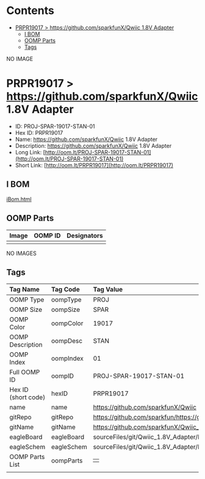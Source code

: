 



Contents
========

* [PRPR19017 > https://github.com/sparkfunX/Qwiic 1.8V Adapter](#prpr19017--httpsgithubcomsparkfunxqwiic-18v-adapter)
	* [I BOM](#i-bom)
	* [OOMP Parts](#oomp-parts)
	* [Tags](#tags)
  
NO IMAGE  
# PRPR19017 > https://github.com/sparkfunX/Qwiic 1.8V Adapter

- ID: PROJ-SPAR-19017-STAN-01
- Hex ID: PRPR19017
- Name: https://github.com/sparkfunX/Qwiic 1.8V Adapter
- Description: https://github.com/sparkfunX/Qwiic 1.8V Adapter
- Long Link: [http://oom.lt/PROJ-SPAR-19017-STAN-01](http://oom.lt/PROJ-SPAR-19017-STAN-01)
- Short Link: [http://oom.lt/PRPR19017](http://oom.lt/PRPR19017)

## I BOM
  
[iBom.html](https://htmlpreview.github.io/?https://github.com/oomlout/oomlout_OOMP_projects_V2/blob/main/PROJ/SPAR/19017/STAN/01/ibom.html)
## OOMP Parts
  

|Image|OOMP ID|Designators|
| :--- | :--- | :--- |
||||
  
NO IMAGES  
## Tags
  

|Tag Name|Tag Code|Tag Value|
| :--- | :--- | :--- |
|OOMP Type|oompType|PROJ|
|OOMP Size|oompSize|SPAR|
|OOMP Color|oompColor|19017|
|OOMP Description|oompDesc|STAN|
|OOMP Index|oompIndex|01|
|Full OOMP ID|oompID|PROJ-SPAR-19017-STAN-01|
|Hex ID (short code)|hexID|PRPR19017|
|name|name|https://github.com/sparkfunX/Qwiic 1.8V Adapter|
|gitRepo|gitRepo|https://github.com/sparkfun/https://github.com/sparkfunX/Qwiic_1.8V_Adapter|
|gitName|gitName|https://github.com/sparkfunX/Qwiic_1.8V_Adapter|
|eagleBoard|eagleBoard|sourceFiles/git/Qwiic_1.8V_Adapter/Hardware/Qwiic_1.8V_Adapter.brd|
|eagleSchem|eagleSchem|sourceFiles/git/Qwiic_1.8V_Adapter/Hardware/Qwiic_1.8V_Adapter.sch|
|OOMP Parts List|oompParts|<table><tr><td></td></tr></table>|
||||
